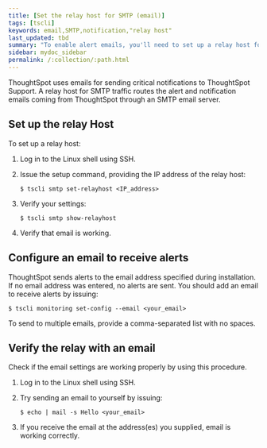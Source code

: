 ```yaml
---
title: [Set the relay host for SMTP (email)]
tags: [tscli]
keywords: email,SMTP,notification,"relay host"
last_updated: tbd
summary: "To enable alert emails, you'll need to set up a relay host for SMTP traffic."
sidebar: mydoc_sidebar
permalink: /:collection/:path.html
---
```

ThoughtSpot uses emails for sending critical notifications to ThoughtSpot Support. A relay host for SMTP traffic routes the alert and notification emails coming from ThoughtSpot through an SMTP email server.

## Set up the relay Host

To set up a relay host:

1. Log in to the Linux shell using SSH.
2. Issue the setup command, providing the IP address of the relay host:

      ```
      $ tscli smtp set-relayhost <IP_address>
      ```

3. Verify your settings:

      ```
      $ tscli smtp show-relayhost
      ```

4. Verify that email is working.

## Configure an email to receive alerts

ThoughtSpot sends alerts to the email address specified during installation. If no email address was entered, no alerts are sent. You should add an email to receive alerts by issuing:

```
$ tscli monitoring set-config --email <your_email>
```

To send to multiple emails, provide a comma-separated list with no spaces.

## Verify the relay with an email

Check if the email settings are working properly by using this procedure.

 1. Log in to the Linux shell using SSH.
 2. Try sending an email to yourself by issuing:

       ```
       $ echo | mail -s Hello <your_email>
       ```

 3. If you receive the email at the address(es) you supplied, email is working correctly.
